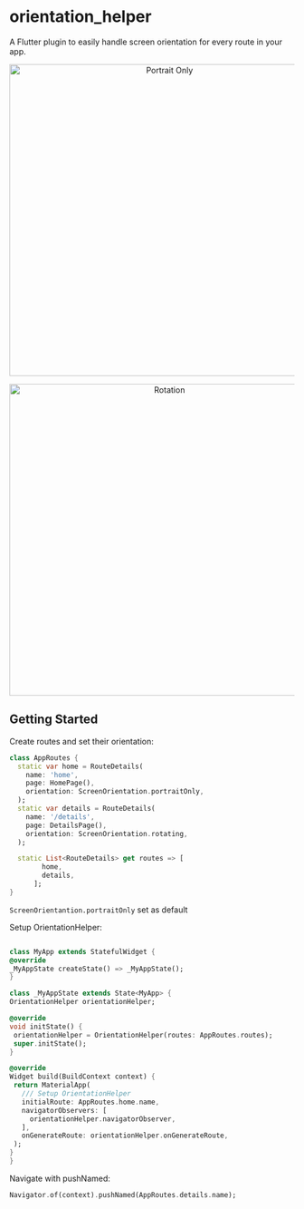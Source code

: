 # orientation_helper

A Flutter plugin to easily handle screen orientation for every route in your app.
<p align="center">
<img src="https://user-images.githubusercontent.com/30001806/100485162-c257d400-3107-11eb-9d1e-92783e6a741a.png" height="550" alt="Portrait Only" />
</p>


<p align="center">
<img src="https://user-images.githubusercontent.com/30001806/100485179-d1d71d00-3107-11eb-9f72-60fe20e16f05.png" height="550" alt="Rotation" />
</p>


## Getting Started


Create routes and set their orientation:

``` dart
class AppRoutes {
  static var home = RouteDetails(
    name: 'home',
    page: HomePage(),
    orientation: ScreenOrientation.portraitOnly,
  );
  static var details = RouteDetails(
    name: '/details',
    page: DetailsPage(),
    orientation: ScreenOrientation.rotating,
  );

  static List<RouteDetails> get routes => [
        home,
        details,
      ];
}
```
``` ScreenOrientantion.portraitOnly ``` set as default



Setup OrientationHelper:

   ``` dart

class MyApp extends StatefulWidget {
  @override
  _MyAppState createState() => _MyAppState();
}

class _MyAppState extends State<MyApp> {
  OrientationHelper orientationHelper;

  @override
  void initState() {
    orientationHelper = OrientationHelper(routes: AppRoutes.routes);
    super.initState();
  }

  @override
  Widget build(BuildContext context) {
    return MaterialApp(
      /// Setup OrientationHelper
      initialRoute: AppRoutes.home.name,
      navigatorObservers: [
        orientationHelper.navigatorObserver,
      ],
      onGenerateRoute: orientationHelper.onGenerateRoute,
    );
  }
}

   ```

Navigate with pushNamed:
``` dart
Navigator.of(context).pushNamed(AppRoutes.details.name);
```
